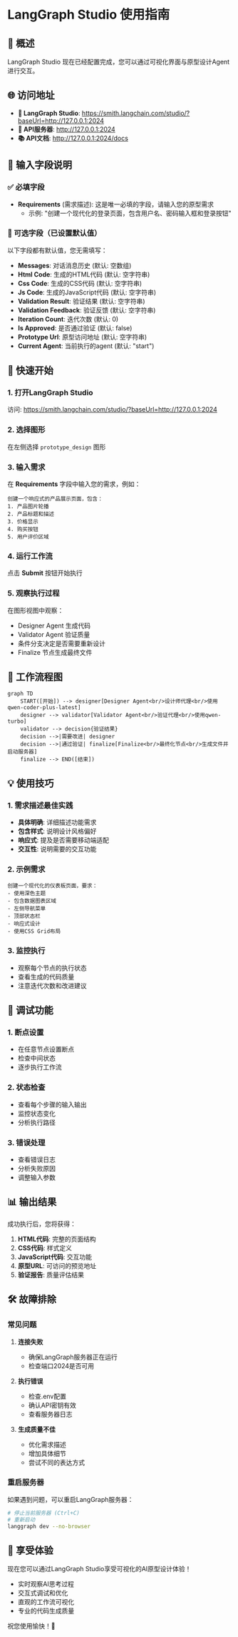 # LangGraph Studio 使用指南

## 🎯 概述

LangGraph Studio 现在已经配置完成，您可以通过可视化界面与原型设计Agent进行交互。

## 🌐 访问地址

- **🎨 LangGraph Studio**: https://smith.langchain.com/studio/?baseUrl=http://127.0.0.1:2024
- **🚀 API服务器**: http://127.0.0.1:2024
- **📚 API文档**: http://127.0.0.1:2024/docs

## 📝 输入字段说明

### ✅ 必填字段

- **Requirements** (需求描述): 这是唯一必填的字段，请输入您的原型需求
  - 示例: "创建一个现代化的登录页面，包含用户名、密码输入框和登录按钮"

### 🔧 可选字段（已设置默认值）

以下字段都有默认值，您无需填写：

- **Messages**: 对话消息历史 (默认: 空数组)
- **Html Code**: 生成的HTML代码 (默认: 空字符串)
- **Css Code**: 生成的CSS代码 (默认: 空字符串)
- **Js Code**: 生成的JavaScript代码 (默认: 空字符串)
- **Validation Result**: 验证结果 (默认: 空字符串)
- **Validation Feedback**: 验证反馈 (默认: 空字符串)
- **Iteration Count**: 迭代次数 (默认: 0)
- **Is Approved**: 是否通过验证 (默认: false)
- **Prototype Url**: 原型访问地址 (默认: 空字符串)
- **Current Agent**: 当前执行的agent (默认: "start")

## 🚀 快速开始

### 1. 打开LangGraph Studio
访问: https://smith.langchain.com/studio/?baseUrl=http://127.0.0.1:2024

### 2. 选择图形
在左侧选择 `prototype_design` 图形

### 3. 输入需求
在 **Requirements** 字段中输入您的需求，例如：
```
创建一个响应式的产品展示页面，包含：
1. 产品图片轮播
2. 产品标题和描述
3. 价格显示
4. 购买按钮
5. 用户评价区域
```

### 4. 运行工作流
点击 **Submit** 按钮开始执行

### 5. 观察执行过程
在图形视图中观察：
- Designer Agent 生成代码
- Validator Agent 验证质量
- 条件分支决定是否需要重新设计
- Finalize 节点生成最终文件

## 🎨 工作流程图

```mermaid
graph TD
    START([开始]) --> designer[Designer Agent<br/>设计师代理<br/>使用qwen-coder-plus-latest]
    designer --> validator[Validator Agent<br/>验证代理<br/>使用qwen-turbo]
    validator --> decision{验证结果}
    decision -->|需要改进| designer
    decision -->|通过验证| finalize[Finalize<br/>最终化节点<br/>生成文件并启动服务器]
    finalize --> END([结束])
```

## 💡 使用技巧

### 1. 需求描述最佳实践
- **具体明确**: 详细描述功能需求
- **包含样式**: 说明设计风格偏好
- **响应式**: 提及是否需要移动端适配
- **交互性**: 说明需要的交互功能

### 2. 示例需求
```
创建一个现代化的仪表板页面，要求：
- 使用深色主题
- 包含数据图表区域
- 左侧导航菜单
- 顶部状态栏
- 响应式设计
- 使用CSS Grid布局
```

### 3. 监控执行
- 观察每个节点的执行状态
- 查看生成的代码质量
- 注意迭代次数和改进建议

## 🔧 调试功能

### 1. 断点设置
- 在任意节点设置断点
- 检查中间状态
- 逐步执行工作流

### 2. 状态检查
- 查看每个步骤的输入输出
- 监控状态变化
- 分析执行路径

### 3. 错误处理
- 查看错误日志
- 分析失败原因
- 调整输入参数

## 📊 输出结果

成功执行后，您将获得：

1. **HTML代码**: 完整的页面结构
2. **CSS代码**: 样式定义
3. **JavaScript代码**: 交互功能
4. **原型URL**: 可访问的预览地址
5. **验证报告**: 质量评估结果

## 🛠️ 故障排除

### 常见问题

1. **连接失败**
   - 确保LangGraph服务器正在运行
   - 检查端口2024是否可用

2. **执行错误**
   - 检查.env配置
   - 确认API密钥有效
   - 查看服务器日志

3. **生成质量不佳**
   - 优化需求描述
   - 增加具体细节
   - 尝试不同的表达方式

### 重启服务器
如果遇到问题，可以重启LangGraph服务器：
```bash
# 停止当前服务器 (Ctrl+C)
# 重新启动
langgraph dev --no-browser
```

## 🎉 享受体验

现在您可以通过LangGraph Studio享受可视化的AI原型设计体验！

- 实时观察AI思考过程
- 交互式调试和优化
- 直观的工作流可视化
- 专业的代码生成质量

祝您使用愉快！🚀
